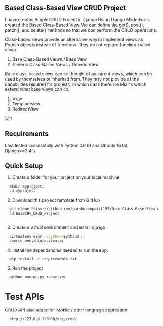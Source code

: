 

## Based Class-Based View CRUD Project

I have created Simple CRUD Project in Django Using Django ModelForm. created the Based Class-Based View.
We can define the get(), post(), patch(), and delete() methods so that we can perform the CRUD operations.

Class-based views provide an alternative way to implement views as Python objects instead of functions. 
They do not replace function-based views.
  1. Base Class-Based Views / Base View
  2. Generic Class-Based Views / Generic View

Base class-based views can be thought of as parent views, which can be used by themselves or inherited from. They may not provide all the capabilities required for projects, in which case there are Mixins which extend what base views can do.
  1. View
  2. TemplateView
  3. RedirectView
   
   
![1](https://user-images.githubusercontent.com/84769341/205976226-c547a81e-20a3-4797-8adc-5d2765b74244.png)


## Requirements

Last tested successfully with Python 3.6.19 and Ubuntu 16.04\
Django==3.4.1\



## Quick Setup

1. Create a folder for your project on your local machine
```bash
  mkdir myproject; 
  cd myproject

```

2. Download this project template from GitHub

```bash
  git clone https://github.com/parshurampatil197/Base-Class-Base-View-CRUD-Project.git
  cd BaseCBV_CRUD_Project
  
```

3. Create a virtual environment and install django

```bash
  virtualenv venv --python=python3 ; 
  source venv/bin/activate; 

```

4. Install the dependencies needed to run the app:

```bash
  pip install -r requirements.txt

```


5. Run the project

```bash
  python manage.py runserver

```

# Test APIs 
CRUD API also added for Mobile / other language application

```http
  http://127.0.0.1:8000/api/crud/
```
